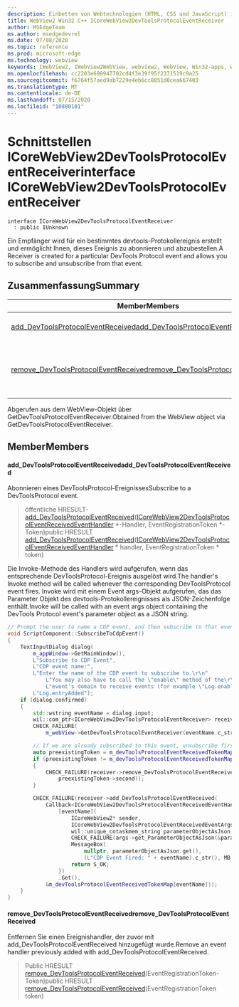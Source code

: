 ```yaml
---
description: Einbetten von Webtechnologien (HTML, CSS und JavaScript) in ihre systemeigenen Anwendungen mit dem Microsoft Edge WebView2-Steuerelement
title: WebView2 Win32 C++ ICoreWebView2DevToolsProtocolEventReceiver
author: MSEdgeTeam
ms.author: msedgedevrel
ms.date: 07/08/2020
ms.topic: reference
ms.prod: microsoft-edge
ms.technology: webview
keywords: IWebView2, IWebView2WebView, webview2, WebView, Win32-apps, Win32, Edge, ICoreWebView2, ICoreWebView2Controller, Browser-Steuerelement, Edge-HTML, ICoreWebView2DevToolsProtocolEventReceiver
ms.openlocfilehash: cc2203e698947702cd4f3e39f95f2371519c9a25
ms.sourcegitcommit: f6764f57aed9ab7229e4eb6cc8851d0cea667403
ms.translationtype: MT
ms.contentlocale: de-DE
ms.lasthandoff: 07/15/2020
ms.locfileid: "10880101"
---
```

# <span data-ttu-id="2db59-104">Schnittstellen ICoreWebView2DevToolsProtocolEventReceiver</span><span class="sxs-lookup"><span data-stu-id="2db59-104">interface ICoreWebView2DevToolsProtocolEventReceiver</span></span> 

```
interface ICoreWebView2DevToolsProtocolEventReceiver
  : public IUnknown
```

<span data-ttu-id="2db59-105">Ein Empfänger wird für ein bestimmtes devtools-Protokollereignis erstellt und ermöglicht Ihnen, dieses Ereignis zu abonnieren und abzubestellen.</span><span class="sxs-lookup"><span data-stu-id="2db59-105">A Receiver is created for a particular DevTools Protocol event and allows you to subscribe and unsubscribe from that event.</span></span>

## <span data-ttu-id="2db59-106">Zusammenfassung</span><span class="sxs-lookup"><span data-stu-id="2db59-106">Summary</span></span>

 <span data-ttu-id="2db59-107">Member</span><span class="sxs-lookup"><span data-stu-id="2db59-107">Members</span></span>                        | <span data-ttu-id="2db59-108">Beschreibungen</span><span class="sxs-lookup"><span data-stu-id="2db59-108">Descriptions</span></span>
--------------------------------|---------------------------------------------
[<span data-ttu-id="2db59-109">add_DevToolsProtocolEventReceived</span><span class="sxs-lookup"><span data-stu-id="2db59-109">add_DevToolsProtocolEventReceived</span></span>](#add_devtoolsprotocoleventreceived) | <span data-ttu-id="2db59-110">Abonnieren eines DevToolsProtocol-Ereignisses</span><span class="sxs-lookup"><span data-stu-id="2db59-110">Subscribe to a DevToolsProtocol event.</span></span>
[<span data-ttu-id="2db59-111">remove_DevToolsProtocolEventReceived</span><span class="sxs-lookup"><span data-stu-id="2db59-111">remove_DevToolsProtocolEventReceived</span></span>](#remove_devtoolsprotocoleventreceived) | <span data-ttu-id="2db59-112">Entfernen Sie einen Ereignishandler, der zuvor mit add_DevToolsProtocolEventReceived hinzugefügt wurde.</span><span class="sxs-lookup"><span data-stu-id="2db59-112">Remove an event handler previously added with add_DevToolsProtocolEventReceived.</span></span>

<span data-ttu-id="2db59-113">Abgerufen aus dem WebView-Objekt über GetDevToolsProtocolEventReceiver.</span><span class="sxs-lookup"><span data-stu-id="2db59-113">Obtained from the WebView object via GetDevToolsProtocolEventReceiver.</span></span>

## <span data-ttu-id="2db59-114">Member</span><span class="sxs-lookup"><span data-stu-id="2db59-114">Members</span></span>

#### <span data-ttu-id="2db59-115">add_DevToolsProtocolEventReceived</span><span class="sxs-lookup"><span data-stu-id="2db59-115">add_DevToolsProtocolEventReceived</span></span> 

<span data-ttu-id="2db59-116">Abonnieren eines DevToolsProtocol-Ereignisses</span><span class="sxs-lookup"><span data-stu-id="2db59-116">Subscribe to a DevToolsProtocol event.</span></span>

> <span data-ttu-id="2db59-117">öffentliche HRESULT- [add_DevToolsProtocolEventReceived](#add_devtoolsprotocoleventreceived)([ICoreWebView2DevToolsProtocolEventReceivedEventHandler](icorewebview2devtoolsprotocoleventreceivedeventhandler.md) \*-Handler, EventRegistrationToken \*-Token)</span><span class="sxs-lookup"><span data-stu-id="2db59-117">public HRESULT [add_DevToolsProtocolEventReceived](#add_devtoolsprotocoleventreceived)([ICoreWebView2DevToolsProtocolEventReceivedEventHandler](icorewebview2devtoolsprotocoleventreceivedeventhandler.md) \* handler, EventRegistrationToken \* token)</span></span>

<span data-ttu-id="2db59-118">Die Invoke-Methode des Handlers wird aufgerufen, wenn das entsprechende DevToolsProtocol-Ereignis ausgelöst wird.</span><span class="sxs-lookup"><span data-stu-id="2db59-118">The handler's Invoke method will be called whenever the corresponding DevToolsProtocol event fires.</span></span> <span data-ttu-id="2db59-119">Invoke wird mit einem Event args-Objekt aufgerufen, das das Parameter Objekt des devtools-Protokollereignisses als JSON-Zeichenfolge enthält.</span><span class="sxs-lookup"><span data-stu-id="2db59-119">Invoke will be called with an event args object containing the DevTools Protocol event's parameter object as a JSON string.</span></span>

```cpp
// Prompt the user to name a CDP event, and then subscribe to that event.
void ScriptComponent::SubscribeToCdpEvent()
{
    TextInputDialog dialog(
        m_appWindow->GetMainWindow(),
        L"Subscribe to CDP Event",
        L"CDP event name:",
        L"Enter the name of the CDP event to subscribe to.\r\n"
            L"You may also have to call the \"enable\" method of the\r\n"
            L"event's domain to receive events (for example \"Log.enable\").\r\n",
        L"Log.entryAdded");
    if (dialog.confirmed)
    {
        std::wstring eventName = dialog.input;
        wil::com_ptr<ICoreWebView2DevToolsProtocolEventReceiver> receiver;
        CHECK_FAILURE(
            m_webView->GetDevToolsProtocolEventReceiver(eventName.c_str(), &receiver));

        // If we are already subscribed to this event, unsubscribe first.
        auto preexistingToken = m_devToolsProtocolEventReceivedTokenMap.find(eventName);
        if (preexistingToken != m_devToolsProtocolEventReceivedTokenMap.end())
        {
            CHECK_FAILURE(receiver->remove_DevToolsProtocolEventReceived(
                preexistingToken->second));
        }

        CHECK_FAILURE(receiver->add_DevToolsProtocolEventReceived(
            Callback<ICoreWebView2DevToolsProtocolEventReceivedEventHandler>(
                [eventName](
                    ICoreWebView2* sender,
                    ICoreWebView2DevToolsProtocolEventReceivedEventArgs* args) -> HRESULT {
                    wil::unique_cotaskmem_string parameterObjectAsJson;
                    CHECK_FAILURE(args->get_ParameterObjectAsJson(&parameterObjectAsJson));
                    MessageBox(
                        nullptr, parameterObjectAsJson.get(),
                        (L"CDP Event Fired: " + eventName).c_str(), MB_OK);
                    return S_OK;
                })
                .Get(),
            &m_devToolsProtocolEventReceivedTokenMap[eventName]));
    }
}
```

#### <span data-ttu-id="2db59-120">remove_DevToolsProtocolEventReceived</span><span class="sxs-lookup"><span data-stu-id="2db59-120">remove_DevToolsProtocolEventReceived</span></span> 

<span data-ttu-id="2db59-121">Entfernen Sie einen Ereignishandler, der zuvor mit add_DevToolsProtocolEventReceived hinzugefügt wurde.</span><span class="sxs-lookup"><span data-stu-id="2db59-121">Remove an event handler previously added with add_DevToolsProtocolEventReceived.</span></span>

> <span data-ttu-id="2db59-122">Public HRESULT [remove_DevToolsProtocolEventReceived](#remove_devtoolsprotocoleventreceived)(EventRegistrationToken-Token)</span><span class="sxs-lookup"><span data-stu-id="2db59-122">public HRESULT [remove_DevToolsProtocolEventReceived](#remove_devtoolsprotocoleventreceived)(EventRegistrationToken token)</span></span>

